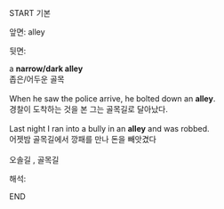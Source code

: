 START
기본

앞면:
alley


뒷면:
<div>a <b>narrow/dark alley</b> </div><div>좁은/어두운 골목</div><div><br></div><div><div>When he saw the police arrive, he bolted down an <strong>alley</strong>. </div><div><div>경찰이 도착하는 것을 본 그는 골목길로 달아났다.</div></div></div><div><br></div><div><div>Last night I ran into a bully in an <strong>alley</strong> and was robbed. </div><div><div>어젯밤 골목길에서 깡패를 만나 돈을 빼앗겼다</div></div></div><div><br></div><div>오솔길 , 골목길</div>


해석:

END